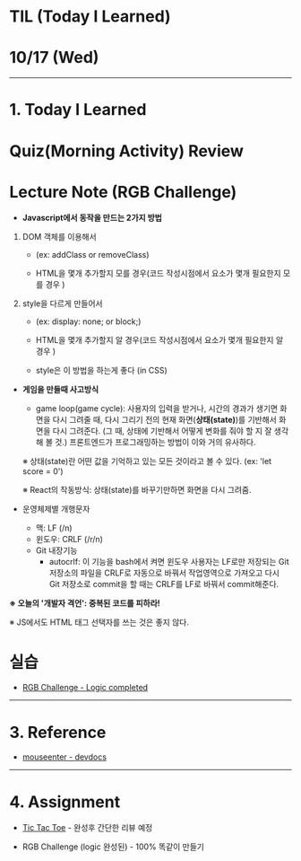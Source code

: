 # TIL (Today I Learned)

# 10/17 (Wed) 



---

# 1. Today I Learned

# Quiz(Morning Activity) Review

# Lecture Note (RGB Challenge)

- **Javascript에서 동작을 만드는 2가지 방법**

1. DOM 객체를 이용해서

   - (ex: addClass or removeClass)

   - HTML을 몇개 추가할지 모를 경우(코드 작성시점에서 요소가 몇개 필요한지 모를 경우 )

2. style을 다르게 만들어서 

   - (ex: display: none; or block;)

   - HTML을 몇개 추가할지 알 경우(코드 작성시점에서 요소가 몇개 필요한지 알 경우 )
   - style은 이 방법을 하는게 좋다 (in CSS)



- **게임을 만들때 사고방식**

  - game loop(game cycle): 사용자의 입력을 받거나, 시간의 경과가 생기면 화면을 다시 그려줄 때, 다시 그리기 전의 현재 화면(**상태(state)**)를 기반해서 화면을 다시 그려준다. (그 때, 상태에 기반해서 어떻게 변화를 줘야 할 지 잘 생각해 볼 것.) 프론트엔드가 프로그래밍하는 방법이 이와 거의 유사하다. 



  ※ 상태(state)란 어떤 값을 기억하고 있는 모든 것이라고 볼 수 있다. (ex: 'let score = 0')

  ※ React의 작동방식: 상태(state)를 바꾸기만하면 화면을 다시 그려줌.



- 운영체제별 개행문자
  - 맥: LF (/n)
  - 윈도우: CRLF (/r/n)
  - Git 내장기능
    - autocrlf: 이 기능을 bash에서 켜면 윈도우 사용자는 LF로만 저장되는 Git 저장소의 파일을 CRLF로 자동으로 바꿔서 작업영역으로 가져오고 다시 Git 저장소로 commit을 할 때는 CRLF를 LF로 바꿔서 commit해준다. 



**※ 오늘의 '개발자 격언': 중복된 코드를 피하라!**

※ JS에서도 HTML 태그 선택자를 쓰는 것은 좋지 않다. 



# 실습

- [RGB Challenge - Logic completed](https://codepen.io/yoonjp/pen/EdQVdR)

---

# 3. Reference

- [mouseenter - devdocs](http://devdocs.io/dom_events/mouseenter)



---

# 4. Assignment

- [Tic Tac Toe](https://www.google.co.kr/search?q=tictactoe&oq=tictactoe&aqs=chrome..69i57j0l5.2269j0j1&sourceid=chrome&ie=UTF-8) - 완성후 간단한 리뷰 예정

- RGB Challenge (logic 완성된) - 100% 똑같이 만들기 

















